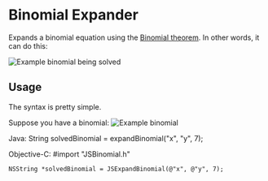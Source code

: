 # Binomial Expander

Expands a binomial equation using the [Binomial theorem](http://en.wikipedia.org/wiki/Binomial_theorem "Binomial theorem").
In other words, it can do this:

![Example binomial being solved](http://upload.wikimedia.org/math/1/f/6/1f6e45224b3aba34afe533831f4e7b89.png "Example binomial being solved")

## Usage

The syntax is pretty simple.

Suppose you have a binomial:
![Example binomial](http://gyazo.com/d3219f4eb69c21d41f03a116830ca2ee.png "Example binomial")

Java:
	String solvedBinomial = expandBinomial("x", "y", 7);

Objective-C:
	#import "JSBinomial.h"
	
	NSString *solvedBinomial = JSExpandBinomial(@"x", @"y", 7);
